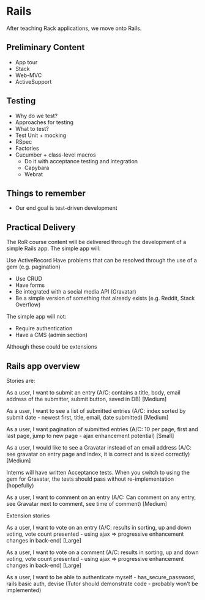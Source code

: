 # Rails

After teaching Rack applications, we move onto Rails.

## Preliminary Content

* App tour
* Stack
* Web-MVC
* ActiveSupport

## Testing

* Why do we test?
* Approaches for testing
* What to test?
* Test Unit + mocking
* RSpec
* Factories
* Cucumber + class-level macros
  * Do it with acceptance testing and integration
  * Capybara
  * Webrat

## Things to remember

* Our end goal is test-driven development

## Practical Delivery

The RoR course content will be delivered through the development of a simple Rails app. The simple app will:

Use ActiveRecord
Have problems that can be resolved through the use of a gem (e.g. pagination)
* Use CRUD
* Have forms
* Be integrated with a social media API (Gravatar)
* Be a simple version of something that already exists (e.g. Reddit, Stack Overflow)

The simple app will not:

* Require authentication
* Have a CMS (admin section)

Although these could be extensions

## Rails app overview

Stories are:

As a user, I want to submit an entry (A/C: contains a title, body, email address of the submitter, submit button, saved in DB) [Medium]

As a user, I want to see a list of submitted entries (A/C: index sorted by submit date - newest first, title, email, date submitted) [Medium]

As a user, I want pagination of submitted entries (A/C: 10 per page, first and last page, jump to new page - ajax enhancement potential) [Small]

As a user, I would like to see a Gravatar instead of an email address (A/C: see gravatar on entry page and index, it is correct and is sized correctly) [Medium]

Interns will have written Acceptance tests. When you switch to using the gem for Gravatar, the tests should pass without re-implementation (hopefully)

As a user, I want to comment on an entry (A/C: Can comment on any entry, see Gravatar next to comment, see time of comment) [Medium]

Extension stories

As a user, I want to vote on an entry (A/C: results in sorting, up and down voting, vote count presented - using ajax => progressive enhancement changes in back-end) [Large]

As a user, I want to vote on a comment (A/C: results in sorting, up and down voting, vote count presented - using ajax => progressive enhancement changes in back-end) [Large]

As a user, I want to be able to authenticate myself - has_secure_password, rails basic auth, devise (Tutor should demonstrate code - probably won't be implemented)

